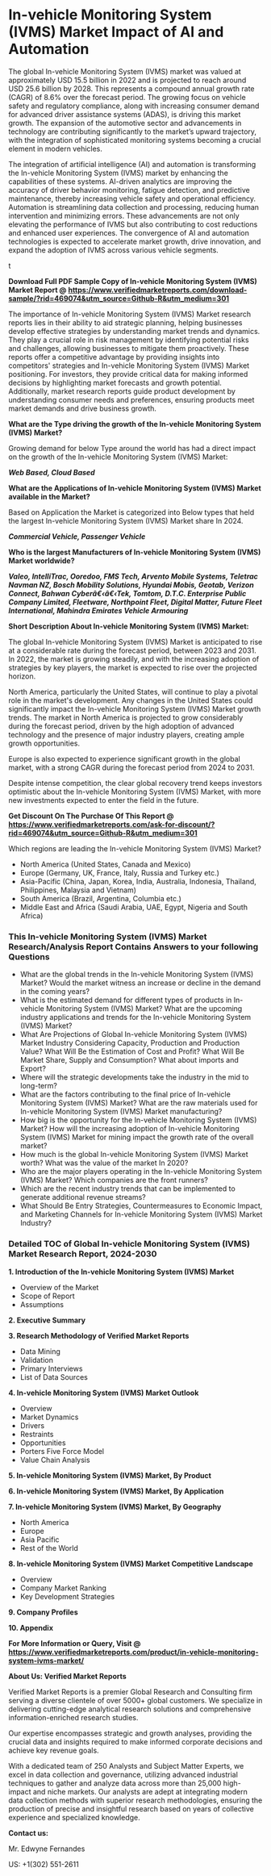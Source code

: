 <meta name="title" content="Global In-vehicle Monitoring System (IVMS) Market Impact of AI and Automation"><meta name="description" content="The global In-vehicle Monitoring System (IVMS) market was valued at approximately USD 15.5 billion in 2022 and is projected to reach around USD 25.6 billion by 2028. T"><meta name="title" content="In-vehicle Monitoring System (IVMS) Market Size, Share, Scope, Trends, Growth, Opportunities, Analysis, Forecast"><h1>In-vehicle Monitoring System (IVMS) Market Impact of AI and Automation</h1><p>The global In-vehicle Monitoring System (IVMS) market was valued at approximately USD 15.5 billion in 2022 and is projected to reach around USD 25.6 billion by 2028. This represents a compound annual growth rate (CAGR) of 8.6% over the forecast period. The growing focus on vehicle safety and regulatory compliance, along with increasing consumer demand for advanced driver assistance systems (ADAS), is driving this market growth. The expansion of the automotive sector and advancements in technology are contributing significantly to the market’s upward trajectory, with the integration of sophisticated monitoring systems becoming a crucial element in modern vehicles.</p><p>The integration of artificial intelligence (AI) and automation is transforming the In-vehicle Monitoring System (IVMS) market by enhancing the capabilities of these systems. AI-driven analytics are improving the accuracy of driver behavior monitoring, fatigue detection, and predictive maintenance, thereby increasing vehicle safety and operational efficiency. Automation is streamlining data collection and processing, reducing human intervention and minimizing errors. These advancements are not only elevating the performance of IVMS but also contributing to cost reductions and enhanced user experiences. The convergence of AI and automation technologies is expected to accelerate market growth, drive innovation, and expand the adoption of IVMS across various vehicle segments.</p>t</p><p id="" class=""><strong>Download Full PDF Sample Copy of In-vehicle Monitoring System (IVMS) Market Report @ <a href="https://www.verifiedmarketreports.com/download-sample/?rid=469074&utm_source=Github-R&utm_medium=301" target="_blank">https://www.verifiedmarketreports.com/download-sample/?rid=469074&utm_source=Github-R&utm_medium=301</a></strong></p><p>The importance of&nbsp;In-vehicle Monitoring System (IVMS) Market research reports lies in their ability to aid strategic planning, helping businesses develop effective strategies by understanding market trends and dynamics. They play a crucial role in risk management by identifying potential risks and challenges, allowing businesses to mitigate them proactively. These reports offer a competitive advantage by providing insights into competitors' strategies and In-vehicle Monitoring System (IVMS) Market positioning. For investors, they provide critical data for making informed decisions by highlighting market forecasts and growth potential. Additionally, market research reports guide product development by understanding consumer needs and preferences, ensuring products meet market demands and drive business growth.</p><p><strong>What are the&nbsp;Type driving the growth of the In-vehicle Monitoring System (IVMS) Market?</strong></p><p id="" class="">Growing demand for below Type around the world has had a direct impact on the growth of the In-vehicle Monitoring System (IVMS) Market:</p><em><strong>Web Based, Cloud Based</strong></em></p><strong>What are the&nbsp;Applications&nbsp;of In-vehicle Monitoring System (IVMS) Market available in the Market?</strong></p><p id="" class="">Based on Application the Market is categorized into Below types that held the largest In-vehicle Monitoring System (IVMS) Market share In 2024.</p><em><strong>Commercial Vehicle, Passenger Vehicle</strong></em></p><strong>Who is the largest Manufacturers of In-vehicle Monitoring System (IVMS) Market worldwide?</strong></p><p><em><strong>Valeo, IntelliTrac, Ooredoo, FMS Tech, Arvento Mobile Systems, Teletrac Navman NZ, Bosch Mobility Solutions, Hyundai Mobis, Geotab, Verizon Connect, Bahwan Cyberâ€‹â€‹Tek, Tomtom, D.T.C. Enterprise Public Company Limited, Fleetware, Northpoint Fleet, Digital Matter, Future Fleet International, Mahindra Emirates Vehicle Armouring</strong></em></p><p id="" class=""><strong>Short Description About In-vehicle Monitoring System (IVMS) Market:</strong></p><p>The global In-vehicle Monitoring System (IVMS) Market is anticipated to rise at a considerable rate during the forecast period, between 2023 and 2031. In 2022, the market is growing steadily, and with the increasing adoption of strategies by key players, the market is expected to rise over the projected horizon.</p><p>North America, particularly the United States, will continue to play a pivotal role in the market's development. Any changes in the United States could significantly impact the In-vehicle Monitoring System (IVMS) Market growth trends. The market in North America is projected to grow considerably during the forecast period, driven by the high adoption of advanced technology and the presence of major industry players, creating ample growth opportunities.</p><p>Europe is also expected to experience significant growth in the global market, with a strong CAGR during the forecast period from 2024 to 2031.</p><p>Despite intense competition, the clear global recovery trend keeps investors optimistic about the In-vehicle Monitoring System (IVMS) Market, with more new investments expected to enter the field in the future.</p><p id="" class=""><strong>Get Discount On The Purchase Of This Report @ <a href="https://www.verifiedmarketreports.com/ask-for-discount/?rid=469074&utm_source=Github-R&utm_medium=301" target="_blank">https://www.verifiedmarketreports.com/ask-for-discount/?rid=469074&utm_source=Github-R&utm_medium=301</a></strong></p>Which regions are leading the In-vehicle Monitoring System (IVMS) Market?</p><ul><li>North America (United States, Canada and Mexico)</li><li>Europe (Germany, UK, France, Italy, Russia and Turkey etc.)</li><li>Asia-Pacific (China, Japan, Korea, India, Australia, Indonesia, Thailand, Philippines, Malaysia and Vietnam)</li><li>South America (Brazil, Argentina, Columbia etc.)</li><li>Middle East and Africa (Saudi Arabia, UAE, Egypt, Nigeria and South Africa)</li></ul><h3 id="" class="">This In-vehicle Monitoring System (IVMS) Market Research/Analysis Report Contains Answers to your following Questions</h3><ul><li>What are the global trends in the In-vehicle Monitoring System (IVMS) Market? Would the market witness an increase or decline in the demand in the coming years?</li><li>What is the estimated demand for different types of products in In-vehicle Monitoring System (IVMS) Market? What are the upcoming industry applications and trends for the In-vehicle Monitoring System (IVMS) Market?</li><li>What Are Projections of Global In-vehicle Monitoring System (IVMS) Market Industry Considering Capacity, Production and Production Value? What Will Be the Estimation of Cost and Profit? What Will Be Market Share, Supply and Consumption? What about imports and Export?</li><li>Where will the strategic developments take the industry in the mid to long-term?</li><li>What are the factors contributing to the final price of In-vehicle Monitoring System (IVMS) Market? What are the raw materials used for In-vehicle Monitoring System (IVMS) Market manufacturing?</li><li>How big is the opportunity for the In-vehicle Monitoring System (IVMS) Market? How will the increasing adoption of In-vehicle Monitoring System (IVMS) Market for mining impact the growth rate of the overall market?</li><li>How much is the global In-vehicle Monitoring System (IVMS) Market worth? What was the value of the market In 2020?</li><li>Who are the major players operating in the In-vehicle Monitoring System (IVMS) Market? Which companies are the front runners?</li><li>Which are the recent industry trends that can be implemented to generate additional revenue streams?</li><li>What Should Be Entry Strategies, Countermeasures to Economic Impact, and Marketing Channels for In-vehicle Monitoring System (IVMS) Market Industry?</li></ul><h3 id="" class="">Detailed TOC of Global In-vehicle Monitoring System (IVMS) Market Research Report, 2024-2030</h3><p id="" class=""><strong>1. Introduction of the In-vehicle Monitoring System (IVMS) Market</strong></p><ul><li>Overview of the Market</li><li>Scope of Report</li><li>Assumptions</li></ul><p id="" class=""><strong>2. Executive Summary</strong></p><p id="" class=""><strong>3. Research Methodology of Verified Market Reports</strong></p><ul><li>Data Mining</li><li>Validation</li><li>Primary Interviews</li><li>List of Data Sources</li></ul><p id="" class=""><strong>4. In-vehicle Monitoring System (IVMS) Market Outlook</strong></p><ul><li>Overview</li><li>Market Dynamics</li><li>Drivers</li><li>Restraints</li><li>Opportunities</li><li>Porters Five Force Model</li><li>Value Chain Analysis</li></ul><p id="" class=""><strong>5. In-vehicle Monitoring System (IVMS) Market, By Product</strong></p><p id="" class=""><strong>6. In-vehicle Monitoring System (IVMS) Market, By Application</strong></p><p id="" class=""><strong>7. In-vehicle Monitoring System (IVMS) Market, By Geography</strong></p><ul><li>North America</li><li>Europe</li><li>Asia Pacific</li><li>Rest of the World</li></ul><p id="" class=""><strong>8. In-vehicle Monitoring System (IVMS) Market Competitive Landscape</strong></p><ul><li>Overview</li><li>Company Market Ranking</li><li>Key Development Strategies</li></ul><p id="" class=""><strong>9. Company Profiles</strong></p><p id="" class=""><strong>10. Appendix</strong></p><p id="" class=""><strong>For More Information or Query, Visit @ <a href="https://www.verifiedmarketreports.com/product/in-vehicle-monitoring-system-ivms-market/" target="_blank">https://www.verifiedmarketreports.com/product/in-vehicle-monitoring-system-ivms-market/</a></strong></p><p id="" class=""><strong>About Us: Verified Market Reports</strong></p><p id="" class="">Verified Market Reports is a premier Global Research and Consulting firm serving a diverse clientele of over 5000+ global customers. We specialize in delivering cutting-edge analytical research solutions and comprehensive information-enriched research studies.</p><p id="" class="">Our expertise encompasses strategic and growth analyses, providing the crucial data and insights required to make informed corporate decisions and achieve key revenue goals.</p><p id="" class="">With a dedicated team of 250 Analysts and Subject Matter Experts, we excel in data collection and governance, utilizing advanced industrial techniques to gather and analyze data across more than 25,000 high-impact and niche markets. Our analysts are adept at integrating modern data collection methods with superior research methodologies, ensuring the production of precise and insightful research based on years of collective experience and specialized knowledge.</p><p id="" class=""><strong>Contact us:</strong></p><p id="" class="">Mr. Edwyne Fernandes</p><p id="" class="">US: +1(302) 551-2611</p>